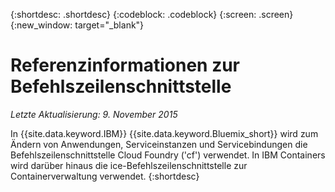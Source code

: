 {:shortdesc: .shortdesc}
{:codeblock: .codeblock}
{:screen: .screen}
{:new_window: target="_blank"}

# Referenzinformationen zur Befehlszeilenschnittstelle


*Letzte Aktualisierung: 9. November 2015*

In {{site.data.keyword.IBM}} {{site.data.keyword.Bluemix_short}} wird zum Ändern von Anwendungen, Serviceinstanzen und Servicebindungen die Befehlszeilenschnittstelle Cloud Foundry ('cf') verwendet. In IBM Containers wird darüber hinaus die ice-Befehlszeilenschnittstelle zur Containerverwaltung verwendet.
{:shortdesc}
